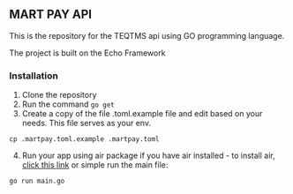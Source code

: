 ## MART PAY API

This is the repository for the TEQTMS api using GO programming language.

The project is built on the Echo Framework

### Installation

1. Clone the repository
2. Run the command `go get`
3. Create a copy of the file .toml.example file and edit based on your needs. This file serves as your env.
```
cp .martpay.toml.example .martpay.toml
```
4. Run your app using air package if you have air installed - to install air, [click this link](https://github.com/cosmtrek/air)  or simple run the main file:
```
go run main.go
```
